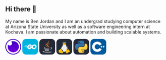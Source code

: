 ## Hi there 👋
My name is Ben Jordan and I am an undergrad studying computer science at Arizona State University as well as a software engineering intern at Kochava. I am passionate about automation and building scalable systems.

<div style="margin:auto;">
    <img src="icons/Insomnia.svg" alt="Insomnia-icon" style="height:50px;width:50px">
    <img src="icons/GoLang.svg" alt="GoLang-icon" style="height:50px;width:50px">
    <img src="icons/Java-Dark.svg" alt="Java-icon" style="height:50px;width:50px">
    <img src="icons/Linux-Dark.svg" alt="Linux-icon" style="height:50px;width:50px">
    <img src="icons/Python-Dark.svg" alt="Python-icon" style="height:50px;width:50px">
    <img src="icons/CPP.svg" alt="CPP-icon" style="height:50px;width:50px">
</div>